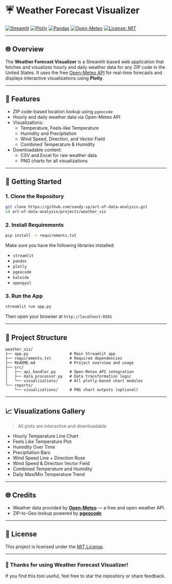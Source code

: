 # ☔️ Weather Forecast Visualizer

[![Streamlit](https://img.shields.io/badge/Built%20with-Streamlit-orange?logo=streamlit)](https://streamlit.io/)
[![Plotly](https://img.shields.io/badge/Visualization-Plotly-blue?logo=plotly)](https://plotly.com/python/)
[![Pandas](https://img.shields.io/badge/Data-Pandas-yellow?logo=pandas)](https://pandas.pydata.org/)
[![Open-Meteo](https://img.shields.io/badge/API-Open--Meteo-green)](https://open-meteo.com/)
[![License: MIT](https://img.shields.io/badge/License-MIT-yellow.svg)](https://opensource.org/licenses/MIT)

---

## 🌐 Overview

The **Weather Forecast Visualizer** is a Streamlit-based web application that fetches and visualizes hourly and daily weather data for any ZIP code in the United States.
It uses the free [Open-Meteo API](https://open-meteo.com/) for real-time forecasts and displays interactive visualizations using **Plotly**.

---

## 🔗 Features

- ZIP code-based location lookup using `pgeocode`
- Hourly and daily weather data via Open-Meteo API
- Visualizations:
  - Temperature, Feels-like Temperature
  - Humidity and Precipitation
  - Wind Speed, Direction, and Vector Field
  - Combined Temperature & Humidity
- Downloadable content:
  - CSV and Excel for raw weather data
  - PNG charts for all visualizations

---

## 🚀 Getting Started

### 1. Clone the Repository
```bash
git clone https://github.com/sandy-sp/art-of-data-analysis.git
cd art-of-data-analysis/projects/weather_viz
```

### 2. Install Requirements
```bash
pip install -r requirements.txt
```

Make sure you have the following libraries installed:
- `streamlit`
- `pandas`
- `plotly`
- `pgeocode`
- `kaleido`
- `openpyxl`

### 3. Run the App
```bash
streamlit run app.py
```
Then open your browser at `http://localhost:8501`

---

## 📁 Project Structure

```
weather_viz/
├── app.py                  # Main Streamlit app
├── requirements.txt        # Required dependencies
├── README.md               # Project overview and usage
├── src/
│   ├── api_handler.py      # Open-Meteo API integration
│   ├── data_processor.py   # Data transformation logic
│   └── visualizations/     # All plotly-based chart modules
└── reports/
    └── visualizations/     # PNG chart outputs (optional)
```

---

## 📈 Visualizations Gallery

> All plots are interactive and downloadable

- Hourly Temperature Line Chart
- Feels Like Temperature Plot
- Humidity Over Time
- Precipitation Bars
- Wind Speed Line + Direction Rose
- Wind Speed & Direction Vector Field
- Combined Temperature and Humidity
- Daily Max/Min Temperature Trend

---

## 🌐 Credits

- Weather data provided by **[Open-Meteo](https://open-meteo.com/)** — a free and open weather API.
- ZIP-to-Geo lookup powered by **[pgeocode](https://pypi.org/project/pgeocode/)**

---

## 📄 License

This project is licensed under the [MIT License](https://opensource.org/licenses/MIT).

---

### 🙏 Thanks for using Weather Forecast Visualizer!

If you find this tool useful, feel free to star the repository or share feedback.

